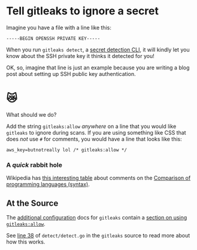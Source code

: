 # Tell gitleaks to ignore a secret

Imagine you have a file with a line like this:

```
-----BEGIN OPENSSH PRIVATE KEY-----
```

When you run `gitleaks detect`, a [secret detection CLI](https://github.com/zricethezav/gitleaks), it will kindly let you know about the SSH private key it thinks it detected for you! 

OK, so, imagine that line is just an example because you are writing a blog post about setting up SSH  public key authentication. 

# 😿

What should we do?

Add the string `gitleaks:allow` _anywhere_ on a line that you would like `gitleaks` to ignore during scans. If you are using something like CSS that does _not_ use `#` for comments, you would have a line that looks like this:


```
aws_key=butnotreally lol /* gitleaks:allow */
```


### A _quick_ rabbit hole

Wikipedia has [this interesting table](https://en.wikipedia.org/wiki/Comparison_of_programming_languages_(syntax)#Comments) about comments on the [Comparison of programming languages (syntax)](https://en.wikipedia.org/wiki/Comparison_of_programming_languages_(syntax)). 

## At the Source

The [additional configuration](https://github.com/zricethezav/gitleaks#additional-configuration) docs for `gitleaks` contain a [section on using  `gitleaks:allow`](https://github.com/zricethezav/gitleaks#gitleaksallow). 

See [line 38](https://github.com/zricethezav/gitleaks/blob/master/detect/detect.go#L38) of `detect/detect.go` in the `gitleaks` source to read more about how this works. 



